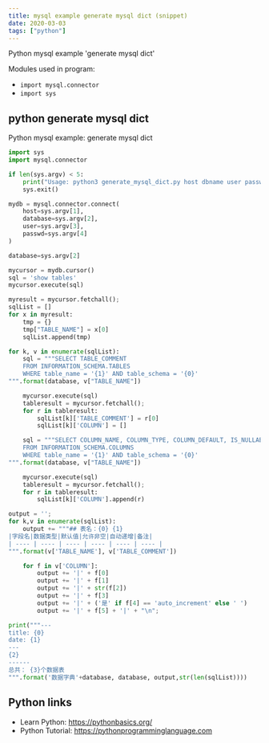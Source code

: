 ```yaml
---
title: mysql example generate mysql dict (snippet)
date: 2020-03-03
tags: ["python"]
---
```

Python mysql example 'generate mysql dict'


Modules used in program: 
* `import mysql.connector`
* `import sys`

## python generate mysql dict

Python mysql example: generate mysql dict

```python
import sys
import mysql.connector

if len(sys.argv) < 5:
    print("Usage: python3 generate_mysql_dict.py host dbname user password")
    sys.exit()

mydb = mysql.connector.connect(
    host=sys.argv[1],
    database=sys.argv[2],
    user=sys.argv[3],
    passwd=sys.argv[4]
)

database=sys.argv[2]

mycursor = mydb.cursor()
sql = 'show tables' 
mycursor.execute(sql)

myresult = mycursor.fetchall();
sqlList = [] 
for x in myresult:
    tmp = {}
    tmp["TABLE_NAME"] = x[0]
    sqlList.append(tmp)

for k, v in enumerate(sqlList):
    sql = """SELECT TABLE_COMMENT
    FROM INFORMATION_SCHEMA.TABLES
    WHERE table_name = '{1}' AND table_schema = '{0}'
""".format(database, v["TABLE_NAME"])

    mycursor.execute(sql)
    tableresult = mycursor.fetchall();
    for r in tableresult:
        sqlList[k]['TABLE_COMMENT'] = r[0]
        sqlList[k]['COLUMN'] = []

    sql = """SELECT COLUMN_NAME, COLUMN_TYPE, COLUMN_DEFAULT, IS_NULLABLE, EXTRA, COLUMN_COMMENT
    FROM INFORMATION_SCHEMA.COLUMNS
    WHERE table_name = '{1}' AND table_schema = '{0}'
""".format(database, v["TABLE_NAME"])

    mycursor.execute(sql)
    tableresult = mycursor.fetchall();
    for r in tableresult:
        sqlList[k]['COLUMN'].append(r)

output = ''; 
for k,v in enumerate(sqlList):
    output += """## 表名：{0} {1}
|字段名|数据类型|默认值|允许非空|自动递增|备注|
| ---- | ---- | ---- | ---- | ---- | ---- |
""".format(v['TABLE_NAME'], v['TABLE_COMMENT'])

    for f in v['COLUMN']:
        output += '|' + f[0]
        output += '|' + f[1]
        output += '|' + str(f[2])
        output += '|' + f[3]
        output += '|' + ('是' if f[4] == 'auto_increment' else ' ')
        output += '|' + f[5] + '|' + "\n";

print("""---
title: {0}
date: {1}
---
{2}
------
总共： {3}个数据表
""".format('数据字典'+database, database, output,str(len(sqlList))))


```

## Python links

- Learn Python: https://pythonbasics.org/
- Python Tutorial: https://pythonprogramminglanguage.com

